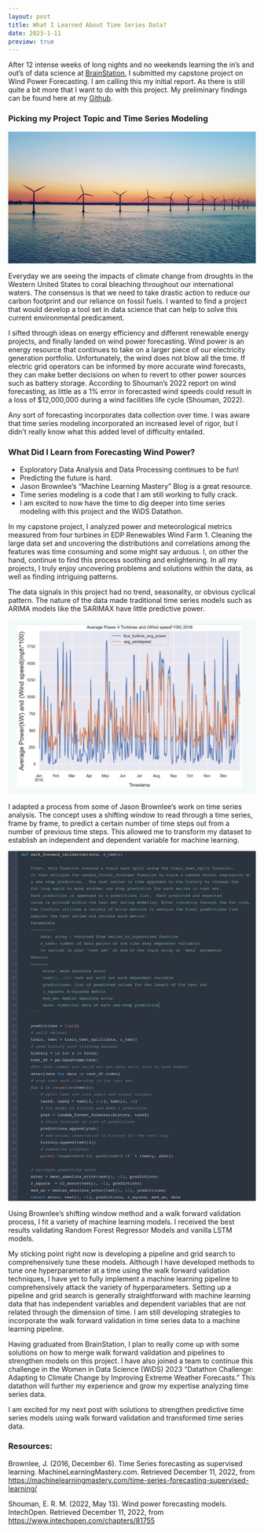```yaml
---
layout: post
title: What I Learned About Time Series Data?
date: 2023-1-11
preview: true
---
```


After 12 intense weeks of long nights and no weekends learning the in’s and out’s of data science at [BrainStation](https://brainstation.io/course/online/remote-data-science-bootcamp), I submitted my capstone project on Wind Power Forecasting. I am calling this my initial report.  As there is still quite a bit more that I want to do with this project.  My preliminary findings can be found here at my [Github](https://github.com/kmack3990).


### Picking my Project Topic and Time Series Modeling

![_config.yml](/images/offshore-wind-farm.jpg)

Everyday we are seeing the impacts of climate change from droughts in the Western United States to coral bleaching throughout our international waters.  The consensus is that we need to take drastic action to reduce our carbon footprint and our reliance on fossil fuels.  I wanted to find a project that would develop a tool set in data science that can help to solve this current environmental predicament.  

I sifted through ideas on energy efficiency and different renewable energy projects, and finally landed on wind power forecasting.  Wind power is an energy resource that continues to take on a larger piece of our electricity generation portfolio.  Unfortunately, the wind does not blow all the time.  If electric grid operators can be informed by more accurate wind forecasts, they can make better decisions on when to revert to other power sources such as battery storage.  According to Shouman’s 2022 report on wind forecasting, as little as a 1% error in forecasted wind speeds could result in a loss of $12,000,000 during a wind facilities life cycle (Shouman, 2022).

Any sort of forecasting incorporates data collection over time.  I was aware that time series modeling incorporated an increased level of rigor, but I didn’t really know what this added level of difficulty entailed. 

### What Did I Learn from Forecasting Wind Power?
 
* Exploratory Data Analysis and Data Processing continues to be fun!
* Predicting the future is hard. 
* Jason Brownlee’s “Machine Learning Mastery” Blog is a great resource.
* Time series modeling is a code that I am still working to fully crack.
* I am excited to now have the time to dig deeper into time series modeling with this project and the WiDS Datathon.

In my capstone project, I analyzed power and meteorological metrics measured from four turbines in EDP Renewables Wind Farm 1.  Cleaning the large data set and uncovering the distributions and correlations among the features was time consuming and some might say arduous.  I, on other the hand, continue to find this process soothing and enlightening.  In all my projects, I truly enjoy uncovering problems and solutions within the data, as well as finding intriguing patterns.     

The data signals in this project had no trend, seasonality, or obvious cyclical pattern.  The nature of the data made traditional time series models such as ARIMA models like the SARIMAX have little predictive power.  

![_config.yml](/images/noisy_data.jpg)

I adapted a process from some of Jason Brownlee’s work on time series analysis.  The concept uses a shifting window to read through a time series, frame by frame, to predict a certain number of time steps out from a number of previous time steps.  This allowed me to transform my dataset to establish an independent and dependent variable for machine learning.  

![_config.yml](/images/walk_forward_validation_function.jpg)

Using Brownlee’s shifting window method and a walk forward validation process, I fit a variety of machine learning models.  I received the best results validating Random Forest Regressor Models and vanilla LSTM models.  

My sticking point right now is developing a pipeline and grid search to comprehensively tune these models.  Although I have developed methods to tune one hyperparameter at a time using the walk forward validation techniques, I have yet to fully implement a machine learning pipeline to comprehensively attack the variety of hyperparameters.  Setting up a pipeline and grid search is generally straightforward with machine learning data that has independent variables and dependent variables that are not related through the dimension of time.  I am still developing strategies to incorporate the walk forward validation in time series data to a machine learning pipeline.  

Having graduated from BrainStation, I plan to really come up with some solutions on how to merge walk forward validation and pipelines to strengthen models on this project.  I have also joined a team to continue this challenge in the Women in Data Science (WiDS) 2023 “Datathon Challenge: Adapting to Climate Change by Improving Extreme Weather Forecasts.”  This datathon will further my experience and grow my expertise analyzing time series data.  

I am excited for my next post with solutions to strengthen predictive time series models using walk forward validation and transformed time series data. 


### Resources:

Brownlee, J. (2016, December 6). Time Series forecasting as supervised learning. MachineLearningMastery.com. Retrieved December 11, 2022, from https://machinelearningmastery.com/time-series-forecasting-supervised-learning/ 

Shouman, E. R. M. (2022, May 13). Wind power forecasting models. IntechOpen. Retrieved December 11, 2022, from https://www.intechopen.com/chapters/81755 



